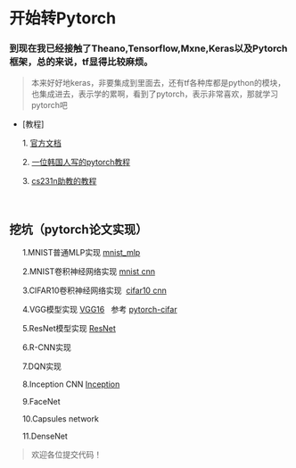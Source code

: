 # 开始转Pytorch

### 到现在我已经接触了Theano,Tensorflow,Mxne,Keras以及Pytorch框架，总的来说，tf显得比较麻烦。

> 本来好好地keras，非要集成到里面去，还有tf各种库都是python的模块，也集成进去，表示学的累啊，看到了pytorch，表示非常喜欢，那就学习pytorch吧

- [教程]

       1. [官方文档](http://pytorch.org/tutorials/beginner/deep_learning_60min_blitz.html)
    
       2. [一位韩国人写的pytorch教程](https://github.com/yunjey/pytorch-tutorial)
      
       3. [cs231n助教的教程](https://github.com/jcjohnson/pytorch-examples)
       
       
## 挖坑（pytorch论文实现）

       1.MNIST普通MLP实现 [mnist_mlp](https://github.com/HadXu/machine-learning/blob/master/pytorch_tutorial/模型实现/mnist_mlp%20打开的正确方式.ipynb)
       
       
       2.MNIST卷积神经网络实现 [mnist cnn](https://github.com/HadXu/machine-learning/blob/master/pytorch_tutorial/模型实现/CNN.ipynb)
       
       
       3.CIFAR10卷积神经网络实现  [cifar10 cnn](https://github.com/HadXu/machine-learning/blob/master/pytorch_tutorial/模型实现/cifar10-CNN实现.ipynb)
       
       4.VGG模型实现 [VGG16](https://github.com/HadXu/machine-learning/blob/master/pytorch_tutorial/模型实现/VGG16%20cifar10.ipynb)    参考 [pytorch-cifar](https://github.com/kuangliu/pytorch-cifar)
       
       
       5.ResNet模型实现 [ResNet](https://github.com/HadXu/machine-learning/blob/master/pytorch_tutorial/模型实现/ResNet_implement.ipynb)
       
       
       6.R-CNN实现
       
       7.DQN实现
       
       8.Inception CNN [Inception](https://github.com/HadXu/machine-learning/blob/master/pytorch_tutorial/模型实现/Inception%20CNN.ipynb)
 
       9.FaceNet
       
       10.Capsules network 
       
       11.DenseNet
 > 欢迎各位提交代码！
     

